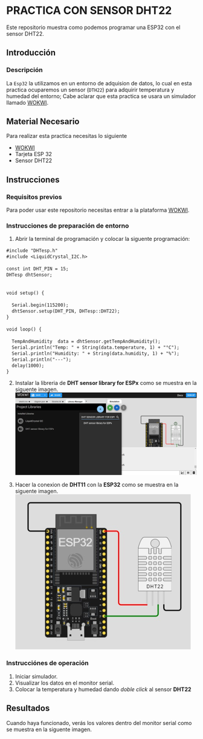 # PRACTICA CON SENSOR DHT22
Este repositorio muestra como podemos programar una ESP32 con el sensor DHT22.
## Introducción
### Descripción
La ```Esp32``` la utilizamos en un entorno de adquision de datos, lo cual en esta practica ocuparemos un sensor (```DTH22```) para adquirir temperatura y humedad del entorno; Cabe aclarar que esta practica se usara un simulador llamado [WOKWI](https://https://wokwi.com/).

## Material Necesario
Para realizar esta practica necesitas lo siguiente
- [WOKWI](https://https://wokwi.com/)
- Tarjeta ESP 32
- Sensor DHT22

## Instrucciones
### Requisitos previos
Para poder usar este repositorio necesitas entrar a la plataforma [WOKWI](https://https://wokwi.com/).

### Instrucciones de preparación de entorno 
1. Abrir la terminal de programación y colocar la siguente programación:

```
#include "DHTesp.h"
#include <LiquidCrystal_I2C.h>

const int DHT_PIN = 15;
DHTesp dhtSensor;


void setup() {

  Serial.begin(115200);
  dhtSensor.setup(DHT_PIN, DHTesp::DHT22);
}

void loop() {

  TempAndHumidity  data = dhtSensor.getTempAndHumidity();
  Serial.println("Temp: " + String(data.temperature, 1) + "°C");
  Serial.println("Humidity: " + String(data.humidity, 1) + "%");
  Serial.println("---");
  delay(1000);
}
```
2. Instalar la libreria de **DHT sensor library for ESPx** como se muestra en la siguente imagen.
![](https://github.com/Cris9901/PRACTICA-DHT/blob/main/IMAGEN%201.jpg)

3. Hacer la conexion de **DHT11** con la **ESP32** como se muestra en la siguente imagen.
![](https://github.com/Cris9901/PRACTICA-DHT/blob/main/IMAGEN%202.jpg)

### Instrucciónes de operación

1. Iniciar simulador.
2. Visualizar los datos en el monitor serial.
3. Colocar la temperatura y humedad dando *doble click* al sensor **DHT22** 

## Resultados

Cuando haya funcionado, verás los valores dentro del monitor serial como se muestra en la siguente imagen.


